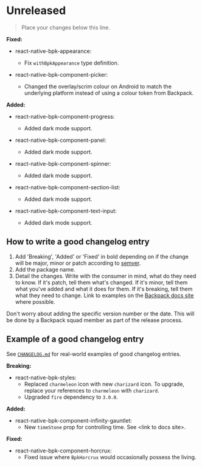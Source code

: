 # Unreleased

> Place your changes below this line.


**Fixed:**

- react-native-bpk-appearance:
  - Fix `withBpkAppearance` type definition.

- react-native-bpk-component-picker:
  - Changed the overlay/scrim colour on Android to match the underlying platform instead of using a colour token from Backpack.

**Added:**

- react-native-bpk-component-progress:
  - Added dark mode support.

- react-native-bpk-component-panel:
  - Added dark mode support.

- react-native-bpk-component-spinner:
  - Added dark mode support.

- react-native-bpk-component-section-list:
  - Added dark mode support.

- react-native-bpk-component-text-input:
  - Added dark mode support.

## How to write a good changelog entry

1. Add 'Breaking', 'Added' or 'Fixed' in bold depending on if the change will be major, minor or patch according to [semver](semver.org).
2. Add the package name.
3. Detail the changes. Write with the consumer in mind, what do they need to know. If it's patch, tell them what's changed. If it's minor, tell them what you've added and what it does for them. If it's breaking, tell them what they need to change. Link to examples on the [Backpack docs site](backpack.github.io) where possible.

Don't worry about adding the specific version number or the date. This will be done by a Backpack squad member as part of the release process.

## Example of a good changelog entry

See [`CHANGELOG.md`](CHANGELOG.md) for real-world examples of good changelog entries.

**Breaking:**

- react-native-bpk-styles:
  - Replaced `charmeleon` icon with new `charizard` icon. To upgrade, replace your references to `charmeleon` with `charizard`.
  - Upgraded `fire` dependency to `3.0.0`.

**Added:**

- react-native-bpk-component-infinity-gauntlet:
  - New `timeStone` prop for controlling time. See &lt;link to docs site&gt;.

**Fixed:**

- react-native-bpk-component-horcrux:
  - Fixed issue where `BpkHorcrux` would occasionally possess the living.

